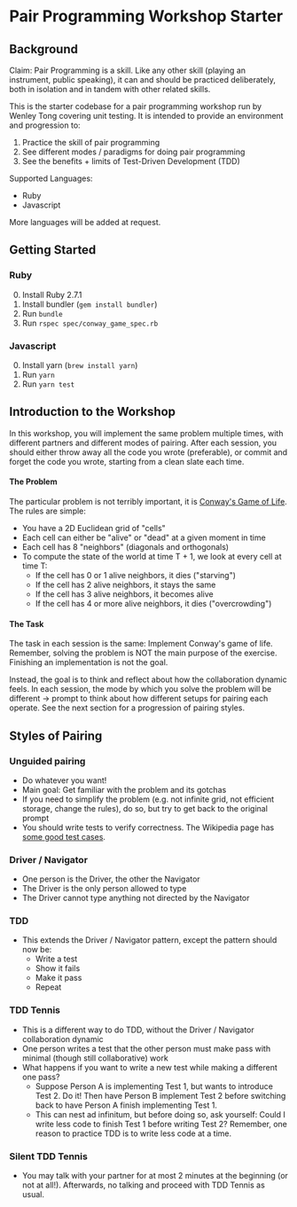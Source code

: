 
# Pair Programming Workshop Starter

## Background

Claim: Pair Programming is a skill. Like any other skill (playing an instrument, public speaking), it can and should be practiced deliberately, both in isolation and in tandem with other related skills.

This is the starter codebase for a pair programming workshop run by Wenley Tong covering unit testing. It is intended to provide an environment and progression to:
1. Practice the skill of pair programming
2. See different modes / paradigms for doing pair programming
3. See the benefits + limits of Test-Driven Development (TDD)

Supported Languages:
- Ruby
- Javascript

More languages will be added at request.

## Getting Started

### Ruby

0. Install Ruby 2.7.1
1. Install bundler (`gem install bundler`)
2. Run `bundle`
3. Run `rspec spec/conway_game_spec.rb`

### Javascript

0. Install yarn (`brew install yarn`)
1. Run `yarn`
2. Run `yarn test`

## Introduction to the Workshop

In this workshop, you will implement the same problem multiple times, with different partners and different modes of pairing. After each session, you should either throw away all the code you wrote (preferable), or commit and forget the code you wrote, starting from a clean slate each time.

#### The Problem

The particular problem is not terribly important, it is [Conway's Game of Life](https://en.wikipedia.org/wiki/Conway%27s_Game_of_Life). The rules are simple:
- You have a 2D Euclidean grid of "cells"
- Each cell can either be "alive" or "dead" at a given moment in time
- Each cell has 8 "neighbors" (diagonals and orthogonals)
- To compute the state of the world at time T + 1, we look at every cell at time T:
  - If the cell has 0 or 1 alive neighbors, it dies ("starving")
  - If the cell has 2 alive neighbors, it stays the same
  - If the cell has 3 alive neighbors, it becomes alive
  - If the cell has 4 or more alive neighbors, it dies ("overcrowding")

#### The Task

The task in each session is the same: Implement Conway's game of life. Remember, solving the problem is NOT the main purpose of the exercise. Finishing an implementation is not the goal.

Instead, the goal is to think and reflect about how the collaboration dynamic feels. In each session, the mode by which you solve the problem will be different -> prompt to think about how different setups for pairing each operate. See the next section for a progression of pairing styles.

## Styles of Pairing

### Unguided pairing
- Do whatever you want!
- Main goal: Get familiar with the problem and its gotchas
- If you need to simplify the problem (e.g. not infinite grid, not efficient storage, change the rules), do so, but try to get back to the original prompt
- You should write tests to verify correctness. The Wikipedia page has [some good test cases](https://en.wikipedia.org/wiki/Conway%27s_Game_of_Life#Examples_of_patterns).

### Driver / Navigator
- One person is the Driver, the other the Navigator
- The Driver is the only person allowed to type
- The Driver cannot type anything not directed by the Navigator

### TDD
- This extends the Driver / Navigator pattern, except the pattern should now be:
  - Write a test
  - Show it fails
  - Make it pass
  - Repeat

### TDD Tennis
- This is a different way to do TDD, without the Driver / Navigator collaboration dynamic
- One person writes a test that the other person must make pass with minimal (though still collaborative) work
- What happens if you want to write a new test while making a different one pass?
  - Suppose Person A is implementing Test 1, but wants to introduce Test 2. Do it! Then have Person B implement Test 2 before switching back to have Person A finish implementing Test 1.
  - This can nest ad infinitum, but before doing so, ask yourself: Could I write less code to finish Test 1 before writing Test 2? Remember, one reason to practice TDD is to write less code at a time.

### Silent TDD Tennis
- You may talk with your partner for at most 2 minutes at the beginning (or not at all!). Afterwards, no talking and proceed with TDD Tennis as usual.
